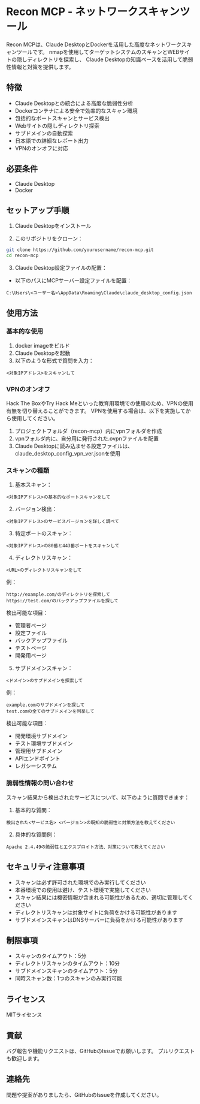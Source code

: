# Recon MCP - ネットワークスキャンツール

Recon MCPは、Claude DesktopとDockerを活用した高度なネットワークスキャンツールです。
nmapを使用してターゲットシステムのスキャンとWEBサイトの隠しディレクトリを探索し、
Claude Desktopの知識ベースを活用して脆弱性情報と対策を提供します。

## 特徴

- Claude Desktopとの統合による高度な脆弱性分析
- Dockerコンテナによる安全で効率的なスキャン環境
- 包括的なポートスキャンとサービス検出
- Webサイトの隠しディレクトリ探索
- サブドメインの自動探索
- 日本語での詳細なレポート出力
- VPNのオンオフに対応

## 必要条件

- Claude Desktop
- Docker

## セットアップ手順

1. Claude Desktopをインストール

2. このリポジトリをクローン：
```bash
git clone https://github.com/yourusername/recon-mcp.git
cd recon-mcp
```

3. Claude Desktop設定ファイルの配置：
- 以下のパスにMCPサーバー設定ファイルを配置：
```
C:\Users\<ユーザー名>\AppData\Roaming\Claude\claude_desktop_config.json
```

## 使用方法

### 基本的な使用
1. docker imageをビルド
2. Claude Desktopを起動
3. 以下のような形式で質問を入力：
```
<対象IPアドレス>をスキャンして
```

### VPNのオンオフ
Hack The BoxやTry Hack Meといった教育用環境での使用のため、VPNの使用有無を切り替えることができます。
VPNを使用する場合は、以下を実施してから使用してください。
1. プロジェクトフォルダ（recon-mcp）内にvpnフォルダを作成
2. vpnフォルダ内に、自分用に発行された.ovpnファイルを配置
3. Claude Desktopに読み込ませる設定ファイルは、claude_desktop_config_vpn_ver.jsonを使用

### スキャンの種類

1. 基本スキャン：
```
<対象IPアドレス>の基本的なポートスキャンをして
```

2. バージョン検出：
```
<対象IPアドレス>のサービスバージョンを詳しく調べて
```

3. 特定ポートのスキャン：
```
<対象IPアドレス>の80番と443番ポートをスキャンして
```

4. ディレクトリスキャン：
```
<URL>のディレクトリスキャンをして
```

例：
```
http://example.com/のディレクトリを探索して
https://test.com/のバックアップファイルを探して
```

検出可能な項目：
- 管理者ページ
- 設定ファイル
- バックアップファイル
- テストページ
- 開発用ページ

5. サブドメインスキャン：
```
<ドメイン>のサブドメインを探索して
```

例：
```
example.comのサブドメインを探して
test.comの全てのサブドメインを列挙して
```

検出可能な項目：
- 開発環境サブドメイン
- テスト環境サブドメイン
- 管理用サブドメイン
- APIエンドポイント
- レガシーシステム

### 脆弱性情報の問い合わせ

スキャン結果から検出されたサービスについて、以下のように質問できます：

1. 基本的な質問：
```
検出された<サービス名> <バージョン>の既知の脆弱性と対策方法を教えてください
```

2. 具体的な質問例：
```
Apache 2.4.49の脆弱性とエクスプロイト方法、対策について教えてください
```

## セキュリティ注意事項

- スキャンは必ず許可された環境でのみ実行してください
- 本番環境での使用は避け、テスト環境で実施してください
- スキャン結果には機密情報が含まれる可能性があるため、適切に管理してください
- ディレクトリスキャンは対象サイトに負荷をかける可能性があります
- サブドメインスキャンはDNSサーバーに負荷をかける可能性があります

## 制限事項

- スキャンのタイムアウト：5分
- ディレクトリスキャンのタイムアウト：10分
- サブドメインスキャンのタイムアウト：5分
- 同時スキャン数：1つのスキャンのみ実行可能

## ライセンス

MITライセンス

## 貢献

バグ報告や機能リクエストは、GitHubのIssueでお願いします。
プルリクエストも歓迎します。

## 連絡先

問題や提案がありましたら、GitHubのIssueを作成してください。
